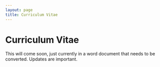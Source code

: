 ```yaml
---
layout: page
title: Curriculum Vitae
---
```


# Curriculum Vitae

This will come soon, just currently in a word document that needs to be converted. Updates are important.
